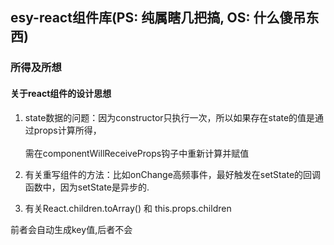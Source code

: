 ## esy-react组件库(PS: 纯属瞎几把搞, OS: 什么傻吊东西)


### 所得及所想
#### 关于react组件的设计思想

1. state数据的问题：因为constructor只执行一次，所以如果存在state的值是通过props计算所得，<br><br>需在componentWillReceiveProps钩子中重新计算并赋值

2. 有关重写组件的方法：比如onChange高频事件，最好触发在setState的回调函数中，因为setState是异步的.

3. 有关React.children.toArray() 和 this.props.children

前者会自动生成key值,后者不会
